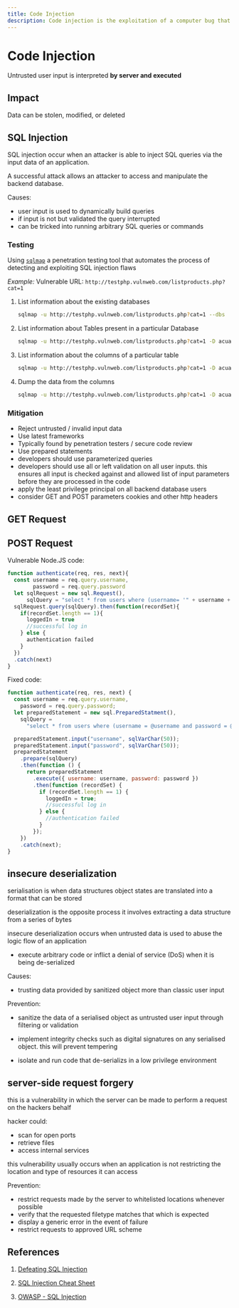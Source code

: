 ```yaml
---
title: Code Injection
description: Code injection is the exploitation of a computer bug that is caused by processing invalid data
---
```


# Code Injection

Untrusted user input is interpreted **by server and executed**

## Impact

Data can be stolen, modified, or deleted

## SQL Injection

SQL injection occur when an attacker is able to inject SQL queries via the input data of an application.

A successful attack allows an attacker to access and manipulate the backend database.

Causes:

- user input is used to dynamically build queries
- if input is not but validated the query interrupted
- can be tricked into running arbitrary SQL queries or commands

### Testing

Using [`sqlmap`](https://sqlmap.org/) a penetration testing tool that automates the process of detecting and exploiting SQL injection flaws

_Example:_ Vulnerable URL: `http://testphp.vulnweb.com/listproducts.php?cat=1`

1. List information about the existing databases

   ```bash
   sqlmap -u http://testphp.vulnweb.com/listproducts.php?cat=1 --dbs
   ```

2. List information about Tables present in a particular Database

   ```bash
   sqlmap -u http://testphp.vulnweb.com/listproducts.php?cat=1 -D acuart --tables
   ```

3. List information about the columns of a particular table

   ```bash
   sqlmap -u http://testphp.vulnweb.com/listproducts.php?cat=1 -D acuart -T artists --columns
   ```

4. Dump the data from the columns

   ```bash
   sqlmap -u http://testphp.vulnweb.com/listproducts.php?cat=1 -D acuart -T artists -C aname --dump
   ```

### Mitigation

- Reject untrusted / invalid input data
- Use latest frameworks
- Typically found by penetration testers / secure code review
- Use prepared statements
- developers should use parameterized queries
- developers should use all or left validation on all user inputs. this ensures all input is checked against and allowed list of input parameters before they are processed in the code
- apply the least privilege principal on all backend database users
- consider GET and POST parameters cookies and other http headers

## GET Request

## POST Request

Vulnerable Node.JS code:

```javascript
function authenticate(req, res, next){
  const username = req.query.username,
        password = req.query.password
  let sqlRequest = new sql.Request(),
      sqlQuery = "select * from users where (username= '" + username + "' and password ='" + password + "')"
  sqlRequest.query(sqlQuery).then(function(recordSet){
    if(recordSet.length == 1){
      loggedIn = true
      //successful log in
    } else {
      authentication failed
    }
  })
  .catch(next)
}
```

Fixed code:

```javascript
function authenticate(req, res, next) {
  const username = req.query.username,
    password = req.query.password;
  let preparedStatement = new sql.PreparedStatment(),
    sqlQuery =
      "select * from users where (username = @username and password = @password)";

  preparedStatement.input("username", sqlVarChar(50));
  preparedStatement.input("password", sqlVarChar(50));
  preparedStatement
    .prepare(sqlQuery)
    .then(function () {
      return preparedStatement
        .execute({ username: username, password: password })
        .then(function (recordSet) {
          if (recordSet.length == 1) {
            loggedIn = true;
            //successful log in
          } else {
            //authentication failed
          }
        });
    })
    .catch(next);
}
```

## insecure deserialization

serialisation is when data structures object states are translated into a format that can be stored

deserialization is the opposite process it involves extracting a data structure from a series of bytes

insecure deserialization occurs when untrusted data is used to abuse the logic flow of an application

- execute arbitrary code or inflict a denial of service (DoS) when it is being de-serialized

Causes:

- trusting data provided by sanitized object more than classic user input

Prevention:

- sanitize the data of a serialised object as untrusted user input through filtering or validation

- implement integrity checks such as digital signatures on any serialised object. this will prevent tempering

- isolate and run code that de-serializs in a low privilege environment

## server-side request forgery

this is a vulnerability in which the server can be made to perform a request on the hackers behalf

hacker could:

- scan for open ports
- retrieve files
- access internal services

this vulnerability usually occurs when an application is not restricting the location and type of resources it can access

Prevention:

- restrict requests made by the server to whitelisted locations whenever possible
- verify that the requested filetype matches that which is expected
- display a generic error in the event of failure
- restrict requests to approved URL scheme

## References

1. [Defeating SQL Injection](https://www.computer.org/csdl/magazine/co/2013/03/mco2013030069/13rRUxZRbsU)

2. [SQL Injection Cheat Sheet](https://www.netsparker.com/blog/web-security/sql-injection-cheat-sheet/)

3. [OWASP - SQL Injection](https://owasp.org/www-community/attacks/SQL_Injection)
